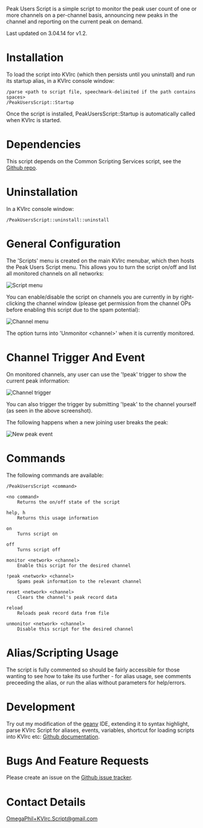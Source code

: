 Peak Users Script is a simple script to monitor the peak user count of one or more channels on a per-channel basis, announcing new peaks in the channel and reporting on the current peak on demand.

Last updated on 3.04.14 for v1.2.


Installation
============

To load the script into KVIrc (which then persists until you uninstall) and run its startup alias, in a KVIrc console window:

    /parse <path to script file, speechmark-delimited if the path contains spaces>
    /PeakUsersScript::Startup

Once the script is installed, PeakUsersScript::Startup is automatically called when KVIrc is started.


Dependencies
============

This script depends on the Common Scripting Services script, see the [Github repo](https://github.com/OmegaPhil/kvirc-common-scripting-services).


Uninstallation
==============

In a KVIrc console window:

    /PeakUsersScript::uninstall::uninstall


General Configuration
=====================

The 'Scripts' menu is created on the main KVIrc menubar, which then hosts the Peak Users Script menu. This allows you to turn the script on/off and list all monitored channels on all networks:

![Script menu](https://f92fac806bf10a96c0b8-8a0a46e5f1a5cc9854958bc3503f0f88.ssl.cf1.rackcdn.com/media_entries/7478/script-menu.png)

You can enable/disable the script on channels you are currently in by right-clicking the channel window (please get permission from the channel OPs before enabling this script due to the spam potential):

![Channel menu](https://f92fac806bf10a96c0b8-8a0a46e5f1a5cc9854958bc3503f0f88.ssl.cf1.rackcdn.com/media_entries/7479/channel-menu.png)

The option turns into 'Unmonitor <channel\>' when it is currently monitored.


Channel Trigger And Event
=========================

On monitored channels, any user can use the '!peak' trigger to show the current peak information:

![Channel trigger](https://f92fac806bf10a96c0b8-8a0a46e5f1a5cc9854958bc3503f0f88.ssl.cf1.rackcdn.com/media_entries/7480/channel-peak-trigger.png)

You can also trigger the trigger by submitting '!peak' to the channel yourself (as seen in the above screenshot).

The following happens when a new joining user breaks the peak:

![New peak event](https://f92fac806bf10a96c0b8-8a0a46e5f1a5cc9854958bc3503f0f88.ssl.cf1.rackcdn.com/media_entries/7501/new-peak-event.png)


Commands
========

The following commands are available:

    /PeakUsersScript <command>

    <no command>
        Returns the on/off state of the script

    help, h
        Returns this usage information
        
    on
        Turns script on
        
    off
        Turns script off

    monitor <network> <channel>
        Enable this script for the desired channel

    !peak <network> <channel>
        Spams peak information to the relevant channel

    reset <network> <channel>
        Clears the channel's peak record data

    reload
        Reloads peak record data from file

    unmonitor <network> <channel>
        Disable this script for the desired channel


Alias/Scripting Usage
=====================

The script is fully commented so should be fairly accessible for those wanting to see how to take its use further - for alias usage, see comments preceeding the alias, or run the alias without parameters for help/errors.


Development
===========

Try out my modification of the [geany](http://www.geany.org/) IDE, extending it to syntax highlight, parse KVIrc Script for aliases, events, variables, shortcut for loading scripts into KVIrc etc: [Github documentation](https://github.com/OmegaPhil/geany-kvircscript/wiki/README---KVIrc-Script-Integration).


Bugs And Feature Requests
=========================

Please create an issue on the [Github issue tracker](https://github.com/OmegaPhil/kvirc-peak-users-script/issues).


Contact Details
===============

OmegaPhil+KVIrc.Script@gmail.com
